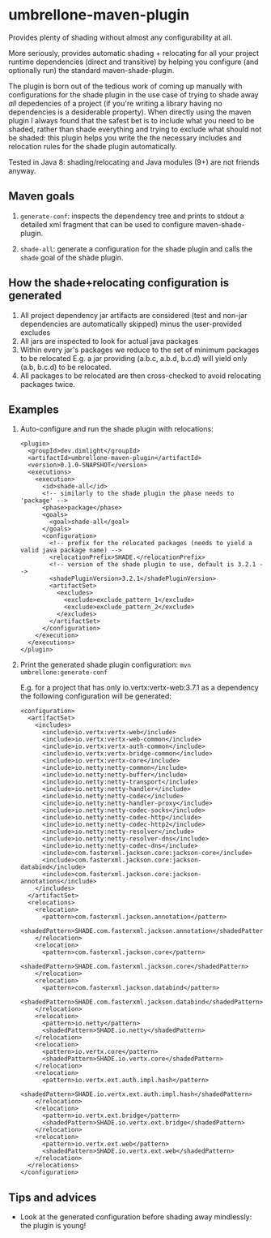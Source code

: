 # umbrellone-maven-plugin

Provides plenty of shading without almost any configurability at all.

More seriously, provides automatic shading + relocating for all your project runtime 
dependencies (direct and transitive) by helping you configure (and optionally run) the standard maven-shade-plugin.

The plugin is born out of the tedious work of coming up manually with configurations for the shade plugin in the use case of trying to shade away *all* depedencies of a project (if you're writing a library having no dependencies is a desiderable property). When directly using the maven plugin I always found that the safest bet is to include what you need to be shaded, rather than shade everything and trying to exclude what should not be shaded: this plugin helps you write the the necessary includes and relocation rules for the shade plugin automatically.

Tested in Java 8: shading/relocating and Java modules (9+) are not friends anyway.

## Maven goals

1.  `generate-conf`: inspects the dependency tree and prints to stdout
    a detailed xml fragment that can be used to configure maven-shade-plugin.
    
2.  `shade-all`: generate a configuration for the shade plugin and calls the `shade` goal
    of the shade plugin.

## How the shade+relocating configuration is generated

1.  All project dependency jar artifacts are considered (test and non-jar dependencies are automatically skipped) minus the user-provided excludes
2.  All jars are inspected to look for actual java packages
3.  Within every jar's packages we reduce to the set of minimum packages to be relocated
    E.g. a jar providing (a.b.c, a.b.d, b.c.d) will yield only (a.b, b.c.d) to be relocated. 
4.  All packages to be relocated are then cross-checked to avoid relocating packages twice.

## Examples

1.  Auto-configure and run the shade plugin with relocations:

    ```
    <plugin>
      <groupId>dev.dimlight</groupId>
      <artifactId>umbrellone-maven-plugin</artifactId>
      <version>0.1.0-SNAPSHOT</version>
      <executions>
        <execution>
          <id>shade-all</id>
          <!-- similarly to the shade plugin the phase needs to 'package' -->
          <phase>package</phase>
          <goals>
            <goal>shade-all</goal>
          </goals>
          <configuration>
            <!-- prefix for the relocated packages (needs to yield a valid java package name) -->
            <relocationPrefix>SHADE.</relocationPrefix>
            <!-- version of the shade plugin to use, default is 3.2.1 -->
            <shadePluginVersion>3.2.1</shadePluginVersion>
            <artifactSet>
              <excludes>
                <exclude>exclude_pattern_1</exclude>
                <exclude>exclude_pattern_2</exclude>
              </excludes>
            </artifactSet>
          </configuration>
        </execution>
      </executions>
    </plugin>
    ```

2.  Print the generated shade plugin configuration: `mvn umbrellone:generate-conf`

    E.g. for a project that has only io.vertx:vertx-web:3.7.1 as a dependency
    the following configuration will be generated:
    
    ```
    <configuration>
      <artifactSet>
        <includes>
          <include>io.vertx:vertx-web</include>
          <include>io.vertx:vertx-web-common</include>
          <include>io.vertx:vertx-auth-common</include>
          <include>io.vertx:vertx-bridge-common</include>
          <include>io.vertx:vertx-core</include>
          <include>io.netty:netty-common</include>
          <include>io.netty:netty-buffer</include>
          <include>io.netty:netty-transport</include>
          <include>io.netty:netty-handler</include>
          <include>io.netty:netty-codec</include>
          <include>io.netty:netty-handler-proxy</include>
          <include>io.netty:netty-codec-socks</include>
          <include>io.netty:netty-codec-http</include>
          <include>io.netty:netty-codec-http2</include>
          <include>io.netty:netty-resolver</include>
          <include>io.netty:netty-resolver-dns</include>
          <include>io.netty:netty-codec-dns</include>
          <include>com.fasterxml.jackson.core:jackson-core</include>
          <include>com.fasterxml.jackson.core:jackson-databind</include>
          <include>com.fasterxml.jackson.core:jackson-annotations</include>
        </includes>
      </artifactSet>
      <relocations>
        <relocation>
          <pattern>com.fasterxml.jackson.annotation</pattern>
          <shadedPattern>SHADE.com.fasterxml.jackson.annotation</shadedPattern>
        </relocation>
        <relocation>
          <pattern>com.fasterxml.jackson.core</pattern>
          <shadedPattern>SHADE.com.fasterxml.jackson.core</shadedPattern>
        </relocation>
        <relocation>
          <pattern>com.fasterxml.jackson.databind</pattern>
          <shadedPattern>SHADE.com.fasterxml.jackson.databind</shadedPattern>
        </relocation>
        <relocation>
          <pattern>io.netty</pattern>
          <shadedPattern>SHADE.io.netty</shadedPattern>
        </relocation>
        <relocation>
          <pattern>io.vertx.core</pattern>
          <shadedPattern>SHADE.io.vertx.core</shadedPattern>
        </relocation>
        <relocation>
          <pattern>io.vertx.ext.auth.impl.hash</pattern>
          <shadedPattern>SHADE.io.vertx.ext.auth.impl.hash</shadedPattern>
        </relocation>
        <relocation>
          <pattern>io.vertx.ext.bridge</pattern>
          <shadedPattern>SHADE.io.vertx.ext.bridge</shadedPattern>
        </relocation>
        <relocation>
          <pattern>io.vertx.ext.web</pattern>
          <shadedPattern>SHADE.io.vertx.ext.web</shadedPattern>
        </relocation>
      </relocations>
    </configuration>
    ```

## Tips and advices

- Look at the generated configuration before shading away mindlessly: the plugin is young!
